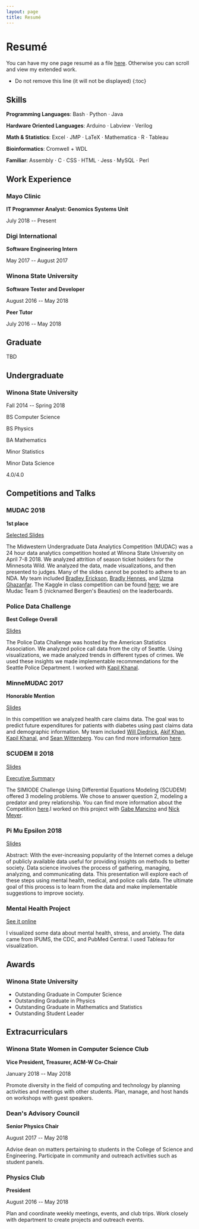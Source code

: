 ```yaml
---
layout: page
title: Resumé
---
```


<h1> Resumé </h1>

You can have my one page resumé as a file <a href="/files/Jimmy_Hickey_Resume.pdf" target="_blank">here</a>. Otherwise you can scroll and view my extended work.

* Do not remove this line (it will not be displayed)
{:toc}

## Skills 
**Programming Languages**: Bash ⋅ Python ⋅ Java

**Hardware Oriented Languages**: Arduino ⋅ Labview ⋅ Verilog

**Math & Statistics**: Excel ⋅ JMP ⋅ LaTeX ⋅ Mathematica ⋅ R ⋅ Tableau

**Bioinformatics**: Cromwell + WDL

**Familiar**: Assembly ⋅ C ⋅ CSS ⋅ HTML ⋅ Jess ⋅ MySQL ⋅ Perl

## Work Experience

### Mayo Clinic
**IT Programmer Analyst: Genomics Systems Unit**

July 2018 -- Present

### Digi International
**Software Engineering Intern**

May 2017 -- August 2017

### Winona State University
**Software Tester and Developer**

August 2016 -- May 2018

**Peer Tutor**

July 2016 -- May 2018

## Graduate
TBD

## Undergraduate

### Winona State University

Fall 2014 -- Spring 2018

BS Computer Science

BS Physics

BA Mathematics

Minor Statistics

Minor Data Science

4.0/4.0

## Competitions and Talks

### MUDAC 2018

**1st place**

<a href="/files/MUDAC.pdf" target="_blank">Selected Slides</a>

The Midwestern Undergraduate Data Analytics Competition (MUDAC) was a 24 hour data analytics competition hosted at Winona State University on April 7-8 2018. We analyzed attrition of season ticket holders for the Minnesota Wild. We analyzed the data, made visualizations, and then presented to judges. Many of the slides cannot be posted to adhere to an NDA. My team included <a href="https://www.linkedin.com/in/bradley-erickson/" target="_blank">Bradley Erickson</a>, <a href="https://www.linkedin.com/in/bradly-hennes-64628a140/" target="_blank">Bradly Hennes</a>, and <a href="https://www.linkedin.com/in/uzmali/" target="_blank">Uzma Ghazanfar</a>. The Kaggle in class competition can be found <a href="https://www.kaggle.com/c/mudac2018" target="_blank">here</a>; we are Mudac Team 5 (nicknamed Bergen's Beauties) on the leaderboards.

### Police Data Challenge

**Best College Overall**

<a href="/files/Police_ASA.pdf" target="_blank" >Slides</a>

The Police Data Challenge was hosted by the American Statistics Association. We analyzed police call data from the city of Seattle. Using visualizations, we made analyzed trends in different types of crimes. We used these insights we made implementable recommendations for the Seattle Police Department. I worked with <a href="https://www.linkedin.com/in/kapilkhanal/" target="_blank">Kapil Khanal</a>.


### MinneMUDAC 2017

**Honorable Mention**

<a href="/files/MinneMUDAC_Presentation.pdf" target="_blank" >Slides</a>

In this competition we analyzed health care claims data. The goal was to predict future expenditures for patients with diabetes using past claims data and demographic information. My team included <a href="https://www.linkedin.com/in/william-diedrick-32690b14b/" target="_blank">Will Diedrick</a>, <a href="https://www.linkedin.com/in/akif-khan/" target="_blank">Akif Khan</a>, <a href="https://www.linkedin.com/in/kapilkhanal/" target="_blank">Kapil Khanal</a>, and <a href="https://www.linkedin.com/in/sean-wittenberg-8970a4137/" target="_blank">Sean Wittenberg</a>. You can find more information <a href="http://minneanalytics.org/more-than-60-teams-present-findings-at-minnemudac-2017/" target="_blank">here</a>.


### SCUDEM II 2018

<a href="/files/SCUDEM_Presentation.pdf" target="_blank">Slides</a>

<a href="/files/ExecSummary.pdf" target="_blank">Executive Summary</a>

The SIMIODE Challenge Using Differential Equations Modeling (SCUDEM) offered 3 modeling problems. We chose to answer question 2, modeling a predator and prey relationship. You can find more information about the Competition <a href="https://simiode.org/scudem/scudem-ii-2018-competition" target="_blank">here</a>.I worked on this project with <a href="https://gmancino.github.io" target="_blank">Gabe Mancino</a> and <a href="http://www.math.unl.edu/~nmeyer15/" target="_blank">Nick Meyer</a>.


### Pi Mu Epsilon 2018

<a href="/files/PME_Presentation.pdf" target="_blank" >Slides</a>

Abstract: With the ever-increasing popularity of the Internet comes a deluge of publicly available data useful for providing insights on methods to better society. Data science involves the process of gathering, managing, analyzing, and communicating data. This presentation will explore each of these steps using mental health, medical, and police calls data. The ultimate goal of this process is to learn from the data and make implementable suggestions to improve society.


### Mental Health Project

<a href="https://public.tableau.com/views/UsingDatatoBetterUnderstandMentalHealth/Title?:embed=y&:display_count=yes" target="_blank" >See it online</a>

I visualized some data about mental health, stress, and anxiety. The data came from IPUMS, the CDC, and PubMed Central. I used Tableau for visualization.

## Awards
### Winona State University
* Outstanding Graduate in Computer Science
* Outstanding Graduate in Physics
* Outstanding Graduate in Mathematics and Statistics
* Outstanding Student Leader

## Extracurriculars
### Winona State Women in Computer Science Club
**Vice President, Treasurer, ACM-W Co-Chair**

January 2018 -- May 2018

Promote diversity in the field of computing and technology by planning activities and meetings with other students. Plan, manage, and host hands on workshops with guest speakers.

### Dean's Advisory Council
**Senior Physics Chair**

August 2017 -- May 2018

Advise dean on matters pertaining to students in the College of Science and Engineering. Participate in community and outreach activities such as student panels.

### Physics Club
**President**

August 2016 -- May 2018

Plan and coordinate weekly meetings, events, and club trips. Work closely with department to create projects and outreach events.